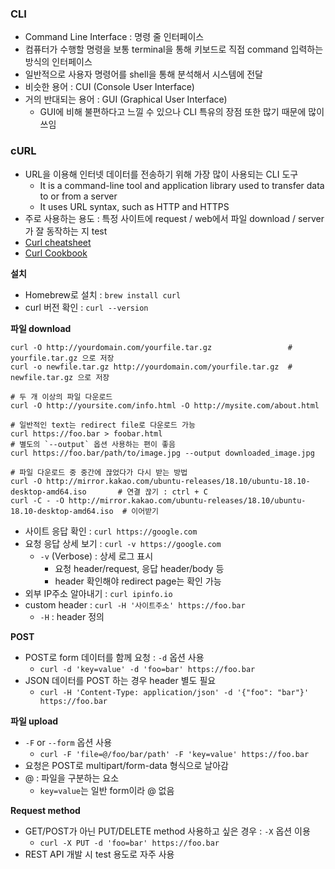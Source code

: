 ### CLI

- Command Line Interface : 명령 줄 인터페이스
- 컴퓨터가 수행할 명령을 보통 terminal을 통해 키보드로 직접 command 입력하는 방식의 인터페이스
- 일반적으로 사용자 명령어를 shell을 통해 분석해서 시스템에 전달
- 비슷한 용어 : CUI (Console User Interface)
- 거의 반대되는 용어 : GUI (Graphical User Interface)
  - GUI에 비해 불편하다고 느낄 수 있으나 CLI 특유의 장점 또한 많기 때문에 많이 쓰임

### cURL
- URL을 이용해 인터넷 데이터를 전송하기 위해 가장 많이 사용되는 CLI 도구
  - It is a command-line tool and application library used to transfer data to or from a server
  - It uses URL syntax, such as HTTP and HTTPS
- 주로 사용하는 용도 : 특정 사이트에 request / web에서 파일 download / server가 잘 동작하는 지 test
- [Curl cheatsheet](https://devhints.io/curl)
- [Curl Cookbook](https://catonmat.net/cookbooks/curl)

<b>설치</b>
- Homebrew로 설치 : `brew install curl`
- curl 버전 확인 : `curl --version`

<b>파일 download</b>

```console
curl -O http://yourdomain.com/yourfile.tar.gz                 # yourfile.tar.gz 으로 저장
curl -o newfile.tar.gz http://yourdomain.com/yourfile.tar.gz  # newfile.tar.gz 으로 저장

# 두 개 이상의 파일 다운로드
curl -O http://yoursite.com/info.html -O http://mysite.com/about.html

# 일반적인 text는 redirect file로 다운로드 가능
curl https://foo.bar > foobar.html
# 별도의 `--output` 옵션 사용하는 편이 좋음
curl https://foo.bar/path/to/image.jpg --output downloaded_image.jpg
  
# 파일 다운로드 중 중간에 끊었다가 다시 받는 방법
curl -O http://mirror.kakao.com/ubuntu-releases/18.10/ubuntu-18.10-desktop-amd64.iso       # 연결 끊기 : ctrl + C
curl -C - -O http://mirror.kakao.com/ubuntu-releases/18.10/ubuntu-18.10-desktop-amd64.iso  # 이어받기
```

- 사이트 응답 확인 : `curl https://google.com`
- 요청 응답 상세 보기 : `curl -v https://google.com`
  - `-v` (Verbose) : 상세 로그 표시
    - 요청 header/request, 응답 header/body 등
    - header 확인해야 redirect page는 확인 가능
- 외부 IP주소 알아내기 : `curl ipinfo.io`
- custom header : `curl -H '사이트주소' https://foo.bar`
  - `-H` : header 정의

<b>POST</b>
- POST로 form 데이터를 함께 요청 : `-d` 옵션 사용
  - `curl -d 'key=value' -d 'foo=bar' https://foo.bar`
- JSON 데이터를 POST 하는 경우 header 별도 필요
  - `curl -H 'Content-Type: application/json' -d '{"foo": "bar"}' https://foo.bar`

<b>파일 upload</b>
- `-F` or `--form` 옵션 사용
  - `curl -F 'file=@/foo/bar/path' -F 'key=value' https://foo.bar`
- 요청은 POST로 multipart/form-data 형식으로 날아감
- @ : 파일을 구분하는 요소
  - `key=value`는 일반 form이라 @ 없음

<b>Request method</b>
- GET/POST가 아닌 PUT/DELETE method 사용하고 싶은 경우 : `-X` 옵션 이용
  - `curl -X PUT -d 'foo=bar' https://foo.bar`
- REST API 개발 시 test 용도로 자주 사용

